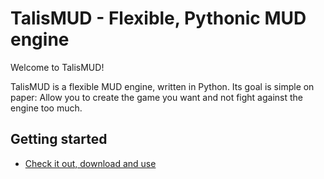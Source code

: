 # TalisMUD - Flexible, Pythonic MUD engine

Welcome to TalisMUD!

TalisMUD is a flexible MUD engine, written in Python.  Its goal is simple on paper: Allow you to create the game you want and not fight against the engine too much.

## Getting started

* [Check it out, download and use](download.md)

